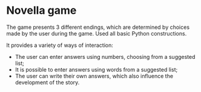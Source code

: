 # Novella game
The game presents 3 different endings, which are determined by choices made by the user during the game.
Used all basic Python constructions.

It provides a variety of ways of interaction:
- The user can enter answers using numbers, choosing from a suggested list;
- It is possible to enter answers using words from a suggested list;
- The user can write their own answers, which also influence the development of the story.
